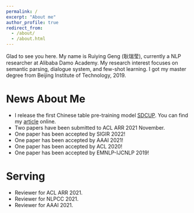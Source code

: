 ```yaml
---
permalink: /
excerpt: "About me"
author_profile: true
redirect_from: 
  - /about/
  - /about.html
---
```



Glad to see you here. My name is Ruiying Geng (耿瑞莹), currently a NLP researcher at Alibaba Damo Academy. My research interest focuses on semantic parsing, dialogue system, and few-shot learning. I got my master degree from Beijing Institute of Technology, 2019.


News About Me 
======
* I release the first Chinese table pre-training model [SDCUP](https://github.com/alibaba/AliceMind/tree/main/SDCUP). You can find my [article](https://mp.weixin.qq.com/s/DxOVCvo-TQ2Cm77ng_ZULQ) online.
* Two papers have been submitted to ACL ARR 2021 November.
* One paper has been accepted by SIGIR 2022!
* One paper has been accepted by AAAI 2021!
* One paper has been accepted by ACL 2020!
* One paper has been accepted by EMNLP-IJCNLP 2019!


Serving
======
* Reviewer for ACL ARR 2021.
* Reviewer for NLPCC 2021.
* Reviewer for AAAI 2021.

